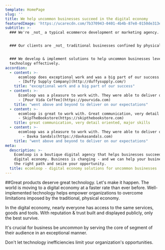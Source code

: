 ```yaml
---
template: HomePage
slug: ''
title: We help uncommon businesses succeed in the digital economy
featuredImage: 'https://ucarecdn.com/7b370943-0401-4b4b-87e8-0150de313e21/'
subtitle: >-
  ### We're _not_ a typical ecommerce development or marketing agency.


  ### Our clients are _not_ traditional businesses confined by physical location.


  ### We develop & implement solutions to help uncommon businesses leverage
  technology effectively.
accordion:
  - content: >-
      ecomloop does exceptional work and was a big part of our success. We will be using him for more projects in the future.
      - [Duffy Supply Company](http://duffysupply.com/)
    title: "exceptional work and a big part of our success"
  - content: >-
      Ecomloop was a pleasure to work with. They were able to deliver on the job, building us a new product detail page for our Shopify site. They weres communicative and patient and went above and beyond to deliver on our expectations. I would definitely work with Andrew again.
      - [Pour Vida Coffee](https://pourvida.com)
    title: "went above and beyond to deliver on our expectations"
  - content: >-
      ecomloop is great to work with. Great communication, very detail oriented, major skills, couldn't be happier with their leadership in developing a shopify store. The store that we are building has an increasing number of components that are being constantly added and Andrew is able to utilize and incorporate a number of apps to get the job done. He's also a very creative problem solver and has come up with novel solutions along the way.
      - SkipTheBookstore(https://skipthebookstore.com)
    title: great communication, very detail oriented, major skills
  - content: >-
      ecomloop was a pleasure to work with. They were able to deliver on the job, building us a new product detail page for our Shopify site. They were communicative and patient and went above and beyond to deliver on our expectations. I would definitely work with ecomloop again.
        - Davka Sandals(https://davkasandals.com)
    title: "went above and beyond to deliver on our expectations"
meta:
  description: >-
    Ecomloop is a boutique digital agency that helps businesses succeed in the
    digital economy. Business is changing - and we can help your business find
    the right path and seize your opportunity.
  title: ecomloop - digital economy solutions for uncommon businesses
---
```

##Great products deserve great technology. Let's make it happen. 
The world is moving to a digital economy at a faster rate than ever before. Well-implemented technology helps empower organizations to overcome limitations imposed by the traditional, physical economy.

In the digital economy, nearly everyone has access to the same services, goods and tools. With reputation & trust built and displayed publicly, only the best survive.

It's crucial for business be *uncommon* by serving the core of segment of their audience in an exceptional manner.

Don't let technology inefficiencies limit your organization's opportunities.
